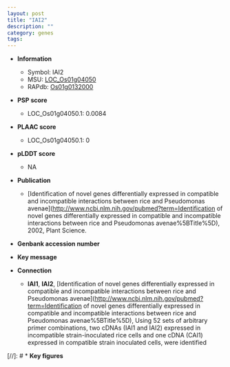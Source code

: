 ```yaml
---
layout: post
title: "IAI2"
description: ""
category: genes
tags: 
---
```


* **Information**  
    + Symbol: IAI2  
    + MSU: [LOC_Os01g04050](http://rice.plantbiology.msu.edu/cgi-bin/ORF_infopage.cgi?orf=LOC_Os01g04050)  
    + RAPdb: [Os01g0132000](http://rapdb.dna.affrc.go.jp/viewer/gbrowse_details/irgsp1?name=Os01g0132000)  

* **PSP score**  
    + LOC_Os01g04050.1: 0.0084 

* **PLAAC score**  
    + LOC_Os01g04050.1: 0 

* **pLDDT score**
    + NA


* **Publication**  
    + [Identification of novel genes differentially expressed in compatible and incompatible interactions between rice and Pseudomonas avenae](http://www.ncbi.nlm.nih.gov/pubmed?term=Identification of novel genes differentially expressed in compatible and incompatible interactions between rice and Pseudomonas avenae%5BTitle%5D), 2002, Plant Science.

* **Genbank accession number**  

* **Key message**  

* **Connection**  
    + __IAI1__, __IAI2__, [Identification of novel genes differentially expressed in compatible and incompatible interactions between rice and Pseudomonas avenae](http://www.ncbi.nlm.nih.gov/pubmed?term=Identification of novel genes differentially expressed in compatible and incompatible interactions between rice and Pseudomonas avenae%5BTitle%5D), Using 52 sets of arbitrary primer combinations, two cDNAs (IAI1 and IAI2) expressed in incompatible strain-inoculated rice cells and one cDNA (CAI1) expressed in compatible strain inoculated cells, were identified

[//]: # * **Key figures**  


